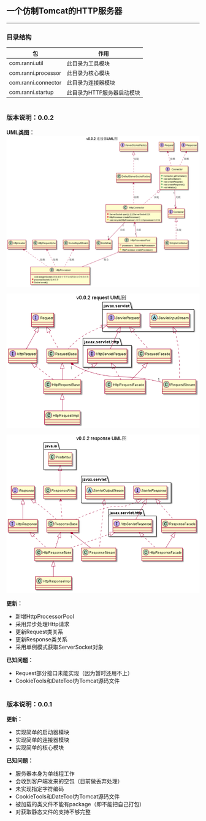 一个仿制Tomcat的HTTP服务器  
---
---

### 目录结构
|包|作用|
|----|----|
|com.ranni.util|此目录为工具模块|
|com.ranni.processor|此目录为核心模块|
|com.ranni.connector|此目录为连接器模块|  
|com.ranni.startup|此目录为HTTP服务器启动模块|  

#
### 版本说明：0.0.2
**UML类图：**
![img](uml/v0.0.2/connector.png)

![img](uml/v0.0.2/request.png)

![img](uml/v0.0.2/response.png)

**更新：**
- 新增HttpProcessorPool
- 采用异步处理Http请求
- 更新Request类关系
- 更新Response类关系
- 采用单例模式获取ServerSocket对象  
  
**已知问题：**
- Request部分接口未能实现（因为暂时还用不上）
- CookieTools和DateTool为Tomcat源码文件  

# 
### 版本说明：0.0.1
**更新：**
- 实现简单的启动器模块
- 实现简单的连接器模块
- 实现简单的核心模块

**已知问题：**
- 服务器本身为单线程工作
- 会收到客户端发来的空包（目前做丢弃处理）
- 未实现指定字符编码
- CookieTools和DateTool为Tomcat源码文件
- 被加载的类文件不能有package（即不能把自己打包）
- 对获取静态文件的支持不够完整